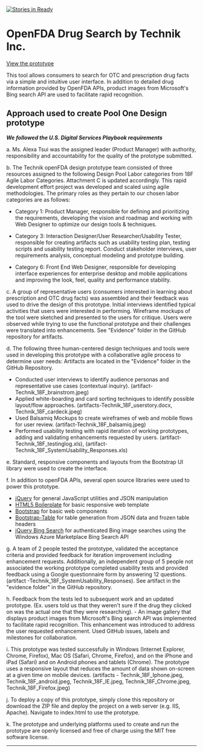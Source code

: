 [![Stories in Ready](https://badge.waffle.io/TechnikInc/openFDA-DesignPrototype.png?label=ready&title=Ready)](https://waffle.io/TechnikInc/openFDA-DesignPrototype)
# OpenFDA Drug Search by Technik Inc. 

[View the prototype](http://TechnikInc.github.io/openFDA-DesignPrototype)

This tool allows consumers to search for OTC and prescription drug facts via a simple and intuitive user interface. In addition to detailed drug information provided by OpenFDA APIs, product images from Microsoft's Bing search API are used to facilitate rapid recognition.

## Approach used to create Pool One Design prototype

***We followed the U.S. Digital Services Playbook requirements***

a. Ms. Alexa Tsui was the assigned leader (Product Manager) with authority, responsibility and accountability for the quality of the prototype submitted.

b. The Technik openFDA design prototype team consisted of three resources assigned to the following Design Pool Labor categories from 18F Agile Labor Categories. Attachment C is updated accordingly.
This rapid development effort project was developed and scaled using agile methodologies. The primary roles as they pertain to our chosen labor categories are as follows: 

 - Category 1: Product Manager, responsible for defining and
   prioritizing the requirements, developing the vision and roadmap and working with Web Designer to optimize our design tools & techniques.
   
 - Category 3: Interaction Designer/User Researcher/Usability Tester,
   responsible for creating artifacts such as usability testing plan,
   testing scripts and usability testing report. Conduct stakeholder
   interviews, user requirements analysis, conceptual modeling and
   prototype building.  
   
 - Category 6: Front End Web Designer, responsible
   for developing interface experiences for enterprise desktop and
   mobile applications and  improving the look, feel, quality and performance stability.

c. A group of representative users (consumers interested in learning about prescription and OTC drug facts) was assembled and their feedback was used to drive the design of this prototype. Initial interviews identified typical activities that users were interested in performing. Wireframe mockups of the tool were sketched and presented to the users for critique. Users were observed while trying to use the functional prototype and their challenges were translated into enhancements. See "Evidence" folder in the GitHub repository for artifacts.


d. The following three human-centered design techniques and tools were used in developing this prototype with a collaborative agile process to determine user needs: Artifacts are located in the "Evidence" folder in the GitHub Repository. 
- Conducted user interviews to identify audience personas and representative use cases (contextual inquiry). (artifact-Technik_18F_brainstrom.jpeg) 
- Applied white-boarding and card sorting techniques to identify possible layout/flow approaches. (artifacts-Technik_18F_userstory.docx, Technik_18F_cardeck.jpeg) 
- Used Balsamiq Mockups to create wireframes of web and mobile flows for user review. (artifact-Technik_18F_balsamiq.jpeg) 
- Performed usability testing with rapid iteration of working prototypes, adding and validating enhancements requested by users. (artifact-Technik_18F_testinglog.xls), (artifact-Technik_18F_SystemUsability_Responses.xls)

e. Standard, responsive components and layouts from the Bootstrap UI library were used to create the interface.

f. In addition to openFDA APIs, several open source libraries were used to power this prototype.
 - [jQuery](https://jquery.com/) for general JavaScript utilities and
   JSON manipulation
 -  [HTML5   Boilerplate](https://github.com/h5bp/html5-boilerplate) for basic responsive web template 
 - [Bootstrap](http://getbootstrap.com/) for basic web components
 - [Bootstrap-Table](https://github.com/wenzhixin/bootstrap-table) for table generation from JSON data and frozen table headers
 - [jQuery Bing Search](http://cbenard.github.io/jquery-bingsearch/) for authenticated Bing image searches using the Windows Azure Marketplace Bing Search API

g. A team of 2 people tested the prototype, validated the acceptance criteria and provided feedback for iteration improvement including enhancement requests. 
Additionally, an independent group of 5 people not associated the working prototype completed usability tests and provided feedback using a Google questionnaire form by answering 12 questions. (artifact -Technik_18F_SystemUsability_Responses). See artifact in the "evidence folder" in the GitHub repository.

h. Feedback from the tests led to subsequent work and an updated prototype. (Ex. users told us that they weren't sure if the drug they clicked on was the actual one that they were researching). - An image gallery that displays product images from Microsoft's Bing search API was implemented to facilitate rapid recognition. This enhancement was introduced to address the user requested enhancement. Used GitHub issues, labels and milestones for collaboration.

i. This prototype was tested successfully in Windows (Internet Explorer, Chrome, Firefox), Mac OS (Safari, Chrome, Firefox), and on the iPhone and iPad (Safari) and on Android phones and tablets (Chrome). The prototype uses a responsive layout that reduces the amount of data shown on-screen at a given time on mobile devices. (artifacts - Technik_18F_Iphone.jpeg, Technik_18F_android.jpeg, Technik_18F_IE.jpeg, Technik_18F_Chrome.jpeg, Technik_18F_Firefox.jpeg)

j. To deploy a copy of this prototype, simply clone this repository or download the ZIP file and deploy the project on a web server (e.g. IIS, Apache). Navigate to index.html to use the prototype.

k. The prototype and underlying platforms used to create and run the prototype are openly licensed and free of charge using the MIT free software license.

----------
